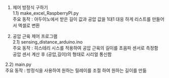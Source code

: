 1. 제어 방정식 구하기<br>
1.1) make_excel_RaspberryPI.py<br>
주요 동작 : 아두이노에서 받은 길이 값과 공압 값을 1대1 대응 하게 리스트를 만들어서 엑셀로 변환


2. 공압 근육 제어 프로그램<br>
2.1) sensing_distance_arduino.ino<br>
주요 동작 : 히스테리 시스를 적용하여 공압 근육의 길이를 초음파 센서로 측정함<br>
		공압 센서 계산 후 (공압,길이)의 형태로 시리얼 통신함	

2.2) main.py<br>
주요 동작 : 방정식을 사용하여 원하는 릴레이를 조절 하여 원하는 길이를 만듦